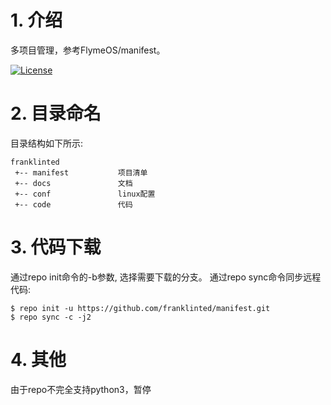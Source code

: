 # 1. 介绍

多项目管理，参考FlymeOS/manifest。


[![License](https://img.shields.io/badge/License-Apache%20V2.0-blue.svg)](LICENSE)


# 2. 目录命名


目录结构如下所示: 

    franklinted
     +-- manifest           项目清单
     +-- docs               文档
     +-- conf               linux配置
     +-- code               代码


# 3. 代码下载

通过repo init命令的-b参数, 选择需要下载的分支。
通过repo sync命令同步远程代码: 

    $ repo init -u https://github.com/franklinted/manifest.git
    $ repo sync -c -j2

# 4. 其他
由于repo不完全支持python3，暂停

